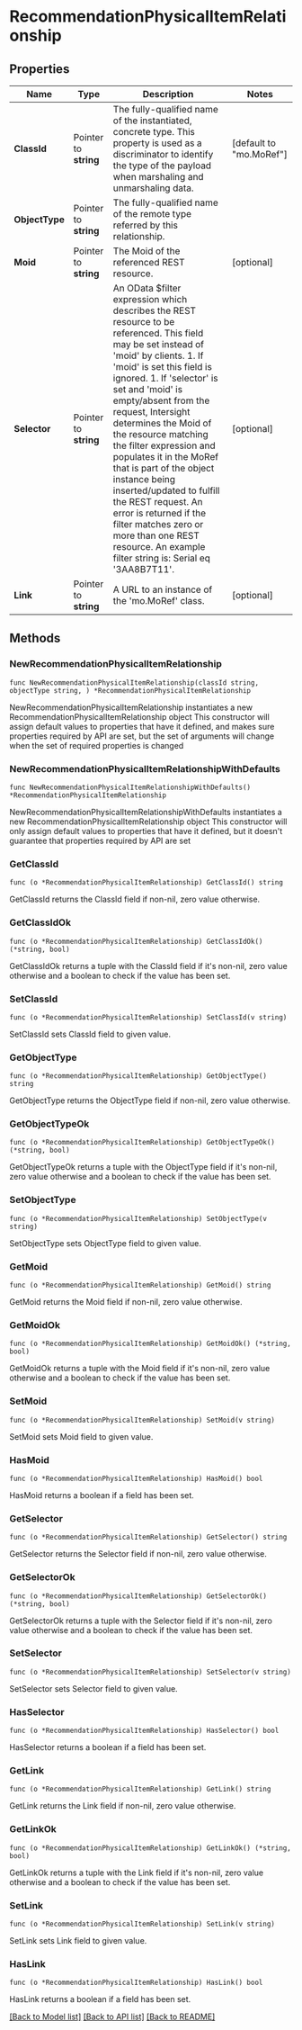 # RecommendationPhysicalItemRelationship

## Properties

Name | Type | Description | Notes
------------ | ------------- | ------------- | -------------
**ClassId** | Pointer to **string** | The fully-qualified name of the instantiated, concrete type. This property is used as a discriminator to identify the type of the payload when marshaling and unmarshaling data. | [default to "mo.MoRef"]
**ObjectType** | Pointer to **string** | The fully-qualified name of the remote type referred by this relationship. | 
**Moid** | Pointer to **string** | The Moid of the referenced REST resource. | [optional] 
**Selector** | Pointer to **string** | An OData $filter expression which describes the REST resource to be referenced. This field may be set instead of &#39;moid&#39; by clients. 1. If &#39;moid&#39; is set this field is ignored. 1. If &#39;selector&#39; is set and &#39;moid&#39; is empty/absent from the request, Intersight determines the Moid of the resource matching the filter expression and populates it in the MoRef that is part of the object instance being inserted/updated to fulfill the REST request. An error is returned if the filter matches zero or more than one REST resource. An example filter string is: Serial eq &#39;3AA8B7T11&#39;. | [optional] 
**Link** | Pointer to **string** | A URL to an instance of the &#39;mo.MoRef&#39; class. | [optional] 

## Methods

### NewRecommendationPhysicalItemRelationship

`func NewRecommendationPhysicalItemRelationship(classId string, objectType string, ) *RecommendationPhysicalItemRelationship`

NewRecommendationPhysicalItemRelationship instantiates a new RecommendationPhysicalItemRelationship object
This constructor will assign default values to properties that have it defined,
and makes sure properties required by API are set, but the set of arguments
will change when the set of required properties is changed

### NewRecommendationPhysicalItemRelationshipWithDefaults

`func NewRecommendationPhysicalItemRelationshipWithDefaults() *RecommendationPhysicalItemRelationship`

NewRecommendationPhysicalItemRelationshipWithDefaults instantiates a new RecommendationPhysicalItemRelationship object
This constructor will only assign default values to properties that have it defined,
but it doesn't guarantee that properties required by API are set

### GetClassId

`func (o *RecommendationPhysicalItemRelationship) GetClassId() string`

GetClassId returns the ClassId field if non-nil, zero value otherwise.

### GetClassIdOk

`func (o *RecommendationPhysicalItemRelationship) GetClassIdOk() (*string, bool)`

GetClassIdOk returns a tuple with the ClassId field if it's non-nil, zero value otherwise
and a boolean to check if the value has been set.

### SetClassId

`func (o *RecommendationPhysicalItemRelationship) SetClassId(v string)`

SetClassId sets ClassId field to given value.


### GetObjectType

`func (o *RecommendationPhysicalItemRelationship) GetObjectType() string`

GetObjectType returns the ObjectType field if non-nil, zero value otherwise.

### GetObjectTypeOk

`func (o *RecommendationPhysicalItemRelationship) GetObjectTypeOk() (*string, bool)`

GetObjectTypeOk returns a tuple with the ObjectType field if it's non-nil, zero value otherwise
and a boolean to check if the value has been set.

### SetObjectType

`func (o *RecommendationPhysicalItemRelationship) SetObjectType(v string)`

SetObjectType sets ObjectType field to given value.


### GetMoid

`func (o *RecommendationPhysicalItemRelationship) GetMoid() string`

GetMoid returns the Moid field if non-nil, zero value otherwise.

### GetMoidOk

`func (o *RecommendationPhysicalItemRelationship) GetMoidOk() (*string, bool)`

GetMoidOk returns a tuple with the Moid field if it's non-nil, zero value otherwise
and a boolean to check if the value has been set.

### SetMoid

`func (o *RecommendationPhysicalItemRelationship) SetMoid(v string)`

SetMoid sets Moid field to given value.

### HasMoid

`func (o *RecommendationPhysicalItemRelationship) HasMoid() bool`

HasMoid returns a boolean if a field has been set.

### GetSelector

`func (o *RecommendationPhysicalItemRelationship) GetSelector() string`

GetSelector returns the Selector field if non-nil, zero value otherwise.

### GetSelectorOk

`func (o *RecommendationPhysicalItemRelationship) GetSelectorOk() (*string, bool)`

GetSelectorOk returns a tuple with the Selector field if it's non-nil, zero value otherwise
and a boolean to check if the value has been set.

### SetSelector

`func (o *RecommendationPhysicalItemRelationship) SetSelector(v string)`

SetSelector sets Selector field to given value.

### HasSelector

`func (o *RecommendationPhysicalItemRelationship) HasSelector() bool`

HasSelector returns a boolean if a field has been set.

### GetLink

`func (o *RecommendationPhysicalItemRelationship) GetLink() string`

GetLink returns the Link field if non-nil, zero value otherwise.

### GetLinkOk

`func (o *RecommendationPhysicalItemRelationship) GetLinkOk() (*string, bool)`

GetLinkOk returns a tuple with the Link field if it's non-nil, zero value otherwise
and a boolean to check if the value has been set.

### SetLink

`func (o *RecommendationPhysicalItemRelationship) SetLink(v string)`

SetLink sets Link field to given value.

### HasLink

`func (o *RecommendationPhysicalItemRelationship) HasLink() bool`

HasLink returns a boolean if a field has been set.


[[Back to Model list]](../README.md#documentation-for-models) [[Back to API list]](../README.md#documentation-for-api-endpoints) [[Back to README]](../README.md)


